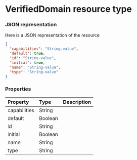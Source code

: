 # VerifiedDomain resource type



### JSON representation

Here is a JSON representation of the resource

<!-- {
  "blockType": "resource",
  "optionalProperties": [

  ],
  "@odata.type": "microsoft.graph.verifieddomain"
}-->

```json
{
  "capabilities": "String-value",
  "default": true,
  "id": "String-value",
  "initial": true,
  "name": "String-value",
  "type": "String-value"
}

```
### Properties
| Property	   | Type	|Description|
|:---------------|:--------|:----------|
|capabilities|String||
|default|Boolean||
|id|String||
|initial|Boolean||
|name|String||
|type|String||

<!-- uuid: 972508eb-009b-45ab-822e-fdc84c3a8ebf
2015-10-25 12:45:03 UTC -->
<!-- {
  "type": "#page.annotation",
  "description": "VerifiedDomain resource",
  "keywords": "",
  "section": "documentation",
  "tocPath": ""
}-->